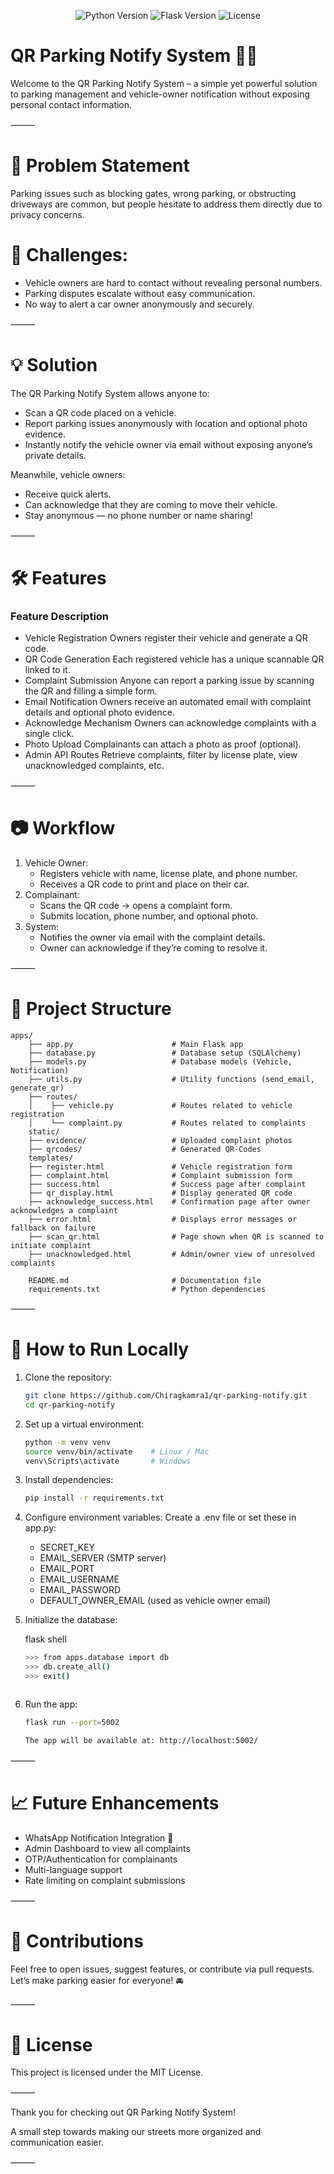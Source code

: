 <p align="center">
  <img src="https://img.shields.io/badge/Python-3.10+-blue.svg" alt="Python Version">
  <img src="https://img.shields.io/badge/Flask-2.3+-green.svg" alt="Flask Version">
  <img src="https://img.shields.io/badge/License-MIT-lightgrey.svg" alt="License">
</p>

# QR Parking Notify System 🚗🔔

Welcome to the QR Parking Notify System – a simple yet powerful solution to parking management and vehicle-owner notification without exposing personal contact information.

⸻

# 🚗 Problem Statement

Parking issues such as blocking gates, wrong parking, or obstructing driveways are common, but people hesitate to address them directly due to privacy concerns.

# 🔵 Challenges:

-   Vehicle owners are hard to contact without revealing personal numbers.
-   Parking disputes escalate without easy communication.
-   No way to alert a car owner anonymously and securely.

⸻

# 💡 Solution

The QR Parking Notify System allows anyone to:
-   Scan a QR code placed on a vehicle.
-   Report parking issues anonymously with location and optional photo evidence.
-   Instantly notify the vehicle owner via email without exposing anyone’s private details.

Meanwhile, vehicle owners:
-   Receive quick alerts.
-   Can acknowledge that they are coming to move their vehicle.
-   Stay anonymous — no phone number or name sharing!

⸻

# 🛠️ Features

### Feature	Description
-   Vehicle Registration	Owners register their vehicle and generate a QR code.
-   QR Code Generation	Each registered vehicle has a unique scannable QR linked to it.
-   Complaint Submission	Anyone can report a parking issue by scanning the QR and filling a simple form.
-   Email Notification	Owners receive an automated email with complaint details and optional photo evidence.
-   Acknowledge Mechanism	Owners can acknowledge complaints with a single click.
-   Photo Upload	Complainants can attach a photo as proof (optional).
-   Admin API Routes	Retrieve complaints, filter by license plate, view unacknowledged complaints, etc.



⸻

# 📷 Workflow
1.	Vehicle Owner:
	-   Registers vehicle with name, license plate, and phone number.
	-   Receives a QR code to print and place on their car.
2.	Complainant:
	-   Scans the QR code → opens a complaint form.
	-   Submits location, phone number, and optional photo.
3.	System:
	-   Notifies the owner via email with the complaint details.
	-   Owner can acknowledge if they’re coming to resolve it.

⸻

# 🧩 Project Structure

	apps/
		├── app.py             			# Main Flask app
		├── database.py       			# Database setup (SQLAlchemy)
		├── models.py          			# Database models (Vehicle, Notification)
		├── utils.py           			# Utility functions (send_email, generate_qr)
		├── routes/
		│    ├── vehicle.py    			# Routes related to vehicle registration
		│    └── complaint.py  			# Routes related to complaints
		static/
		├── evidence/          			# Uploaded complaint photos
		├── qrcodes/		   			# Generated QR-Codes
		templates/
		├── register.html      			# Vehicle registration form
		├── complaint.html     			# Complaint submission form
		├── success.html       			# Success page after complaint
		├── qr_display.html    			# Display generated QR code
		├──	acknowledge_success.html	# Confirmation page after owner acknowledges a complaint
		├──	error.html					# Displays error messages or fallback on failure
		├──	scan_qr.html				# Page shown when QR is scanned to initiate complaint
		├──	unacknowledged.html			# Admin/owner view of unresolved complaints

		README.md						# Documentation file
		requirements.txt				# Python dependencies



⸻

# 🚀 How to Run Locally
1.	Clone the repository:
	```bash
	git clone https://github.com/Chiragkamra1/qr-parking-notify.git
	cd qr-parking-notify


2.	Set up a virtual environment:
    ```bash
	python -m venv venv
	source venv/bin/activate    # Linux / Mac
	venv\Scripts\activate       # Windows


3.	Install dependencies:
	```bash
	pip install -r requirements.txt


4.	Configure environment variables:
	Create a .env file or set these in app.py:
	-	SECRET_KEY
	-	EMAIL_SERVER (SMTP server)
	-	EMAIL_PORT
	-	EMAIL_USERNAME
	-	EMAIL_PASSWORD
	-	DEFAULT_OWNER_EMAIL (used as vehicle owner email)

6.	Initialize the database:

	flask shell
	```bash
	>>> from apps.database import db
	>>> db.create_all()
	>>> exit()



8.	Run the app:
	```bash
	flask run --port=5002

	The app will be available at: http://localhost:5002/

⸻

# 📈 Future Enhancements

-	WhatsApp Notification Integration 📱
-	Admin Dashboard to view all complaints
-	OTP/Authentication for complainants
-	Multi-language support
-   Rate limiting on complaint submissions

⸻

# 🤝 Contributions

Feel free to open issues, suggest features, or contribute via pull requests.
Let’s make parking easier for everyone! 🚘

⸻

# 📜 License

This project is licensed under the MIT License.

⸻

Thank you for checking out QR Parking Notify System!

A small step towards making our streets more organized and communication easier.

⸻
